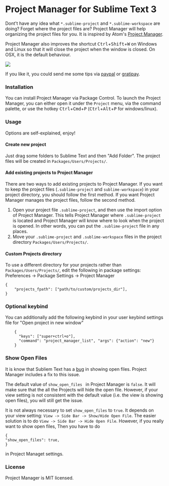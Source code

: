 Project Manager for Sublime Text 3
===

Dont't have any idea what `*.sublime-project` and `*.sublime-workspace` are doing? Forget where the project files are? Project Manager will help organizing the project files for you. It is inspired by Atom's [Project Manager](https://atom.io/packages/project-manager).

Project Manager also improves the shortcut <kbd>Ctrl</kbd>+<kbd>Shift</kbd>+<kbd>W</kbd> on Windows and Linux so that it will close the project when the window is closed. On OSX, it is the default behaviour.

![](https://raw.githubusercontent.com/randy3k/Project-Manager/master/pm.png)

If you like it, you could send me some tips via [paypal](https://www.paypal.com/cgi-bin/webscr?cmd=_donations&business=YAPVT8VB6RR9C&lc=US&item_name=tips&currency_code=USD&bn=PP%2dDonationsBF%3abtn_donateCC_LG%2egif%3aNonHosted) or [gratipay](https://gratipay.com/~randy3k/).

### Installation

You can install Project Manager via Package Control. To launch the Project Manager, you can either open it under the `Project` menu, via the command palette, or use the hotkey <kbd>Ctrl</kbd>+<kbd>Cmd</kbd>+<kbd>P</kbd> (<kbd>Ctrl</kbd>+<kbd>Alt</kbd>+<kbd>P</kbd> for windows/linux).

### Usage
Options are self-explained, enjoy!

#### Create new project

Just drag some folders to Sublime Text and then "Add Folder". The project files will be created in `Packages/Users/Projects/`.

#### Add existing projects to Project Manager

There are two ways to add existing projects to Project Manager. 
If you want to keep the project files (`.sublime-project` and `sublime-workspace`) in your project directory, you should follow the first method. If you want Project Manager manages the project files, follow the second method.

1. Open your project file `.sublime-project`, and then use the import option of Project Manager. This tells Project Manager where `.sublime-project` is located and Project Manager will know where to look when the project is opened. In other words, you can put the `.sublime-project` file in any places.
2. Move your `.sublime-project` and `.sublime-workspace` files in the project directory `Packages/Users/Projects/`.


#### Custom Projects directory

To use a different directory for your projects rather than `Packages/Users/Projects/`, edit the following in package settings: Preferences -> Package Settings -> Project Manager

```
{
    "projects_fpath": ["path/to/custom/projects_dir"],
}
```

### Optional keybind
You can additionally add the following keybind in your user keybind settings file for "Open project in new window"

```
    {
      "keys": ["super+ctrl+o"],
      "command": "project_manager_list", "args": {"action": "new"}
    }
```

### Show Open Files

It is know that Subliem Text has a [bug](https://github.com/SublimeTextIssues/Core/issues/62) in showing open files. Project Manager includes a fix to this issue.

The default value of  `show_open_files ` in Project Manager is `false`. It will make sure that the all the Projects will hide the open file. However, if your view setting is not consistent with the default value (i.e. the view is showing open files), you will still get the issue. 

It is not always necessary to set `show_open_files` to `true`. It depends on your view setting: `View -> Side Bar -> Show/Hide Open File`. The easier solution is to do `View -> Side Bar -> Hide Open File`. However, if you really want to show open files, Then you have to do
```
{
"show_open_files": true,
}
```
in Project Managet settings.

### License

Project Manager is MIT licensed.
